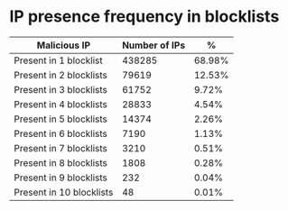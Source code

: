 # IP presence frequency in blocklists
| Malicious IP | Number of IPs | % |
|----|----|----|
| Present in 1 blocklist | 438285 | 68.98% |
| Present in 2 blocklists | 79619 | 12.53% |
| Present in 3 blocklists | 61752 | 9.72% |
| Present in 4 blocklists | 28833 | 4.54% |
| Present in 5 blocklists | 14374 | 2.26% |
| Present in 6 blocklists | 7190 | 1.13% |
| Present in 7 blocklists | 3210 | 0.51% |
| Present in 8 blocklists | 1808 | 0.28% |
| Present in 9 blocklists | 232 | 0.04% |
| Present in 10 blocklists | 48 | 0.01% |
